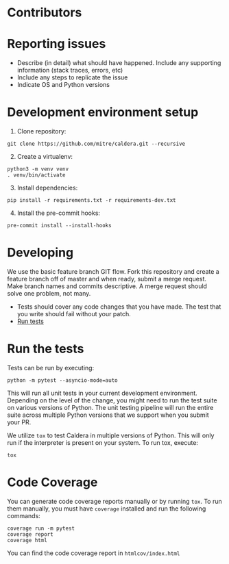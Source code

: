 # Contributors

# Reporting issues
* Describe (in detail) what should have happened. Include any supporting information (stack traces, errors, etc)
* Include any steps to replicate the issue
* Indicate OS and Python versions

# Development environment setup
1. Clone repository:
```
git clone https://github.com/mitre/caldera.git --recursive
```

2. Create a virtualenv:
```
python3 -m venv venv
. venv/bin/activate
```

3. Install dependencies:
```
pip install -r requirements.txt -r requirements-dev.txt
```

4. Install the pre-commit hooks:
```
pre-commit install --install-hooks
```

# Developing
We use the basic feature branch GIT flow. Fork this repository and create a feature branch off of master and when ready, submit a merge request. Make branch names and commits descriptive. A merge request should solve one problem, not many.

* Tests should cover any code changes that you have made. The test that you write should fail without your patch.
* [Run tests](#run-the-tests)

# Run the tests
Tests can be run by executing:
```
python -m pytest --asyncio-mode=auto
```
This will run all unit tests in your current development environment. Depending on the level of the change, you might need to run the test suite on various versions of Python. The unit testing pipeline will run the entire suite across multiple Python versions that we support when you submit your PR.

We utilize `tox` to test Caldera in multiple versions of Python. This will only run if the interpreter is present on your system. To run tox, execute:
```
tox
```

# Code Coverage
You can generate code coverage reports manually or by running `tox`. To run them manually, you must have `coverage` installed and run the following commands:
```
coverage run -m pytest
coverage report
coverage html
```
You can find the code coverage report in `htmlcov/index.html`
